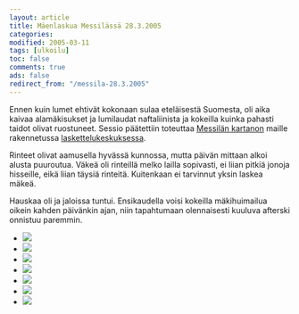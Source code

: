 ```yaml
--- 
layout: article 
title: Mäenlaskua Messilässä 28.3.2005 
categories: 
modified: 2005-03-11 
tags: [ulkoilu]
toc: false 
comments: true 
ads: false 
redirect_from: "/messila-28.3.2005" 
--- 
```


Ennen kuin lumet ehtivät kokonaan sulaa eteläisestä Suomesta, oli aika
kaivaa alamäkisukset ja lumilaudat naftaliinista ja kokeilla kuinka
pahasti taidot olivat ruostuneet. Sessio päätettiin toteuttaa [Messilän
kartanon](http://www.muuka.com/finnishpumpkin/manor/m/memem/manor_memem_fi.html)
maille rakennetussa [laskettelukeskuksessa](http://www.messila.fi/).

Rinteet olivat aamusella hyvässä kunnossa, mutta päivän mittaan alkoi
alusta puuroutua. Väkeä oli rinteillä melko lailla sopivasti, ei liian
pitkiä jonoja hisseille, eikä liian täysiä rinteitä. Kuitenkaan ei
tarvinnut yksin laskea mäkeä.

Hauskaa oli ja jaloissa tuntui. Ensikaudella voisi kokeilla
mäkihuimailua oikein kahden päivänkin ajan, niin tapahtumaan
olennaisesti kuuluva afterski onnistuu paremmin.

<div class="image-gallery">

-   [![](/Media/Default/ImageGalleries/messila-28.3.2005/Thumbnails/luokittelematonlaskettelu20050328_01b.jpg)](/Media/Default/ImageGalleries/messila-28.3.2005/luokittelematonlaskettelu20050328_01b.jpg)
-   [![](/Media/Default/ImageGalleries/messila-28.3.2005/Thumbnails/luokittelematonlaskettelu20050328_02b.jpg)](/Media/Default/ImageGalleries/messila-28.3.2005/luokittelematonlaskettelu20050328_02b.jpg)
-   [![](/Media/Default/ImageGalleries/messila-28.3.2005/Thumbnails/luokittelematonlaskettelu20050328_03b.jpg)](/Media/Default/ImageGalleries/messila-28.3.2005/luokittelematonlaskettelu20050328_03b.jpg)
-   [![](/Media/Default/ImageGalleries/messila-28.3.2005/Thumbnails/luokittelematonlaskettelu20050328_04b.jpg)](/Media/Default/ImageGalleries/messila-28.3.2005/luokittelematonlaskettelu20050328_04b.jpg)
-   [![](/Media/Default/ImageGalleries/messila-28.3.2005/Thumbnails/luokittelematonlaskettelu20050328_05b.jpg)](/Media/Default/ImageGalleries/messila-28.3.2005/luokittelematonlaskettelu20050328_05b.jpg)
-   [![](/Media/Default/ImageGalleries/messila-28.3.2005/Thumbnails/luokittelematonlaskettelu20050328_06b.jpg)](/Media/Default/ImageGalleries/messila-28.3.2005/luokittelematonlaskettelu20050328_06b.jpg)
-   [![](/Media/Default/ImageGalleries/messila-28.3.2005/Thumbnails/luokittelematonlaskettelu20050328_07b.jpg)](/Media/Default/ImageGalleries/messila-28.3.2005/luokittelematonlaskettelu20050328_07b.jpg)

</div>
